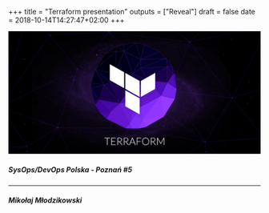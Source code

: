 +++
title = "Terraform presentation"
outputs = ["Reveal"]
draft = false
date = 2018-10-14T14:27:47+02:00
+++

![terraform logo](/presentations/img/terraform/terraform.png)
##### SysOps/DevOps Polska - Poznań #5

<hr/>

##### Mikołaj Młodzikowski

